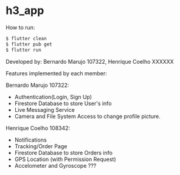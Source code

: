 # h3_app

How to run:

```sh
$ flutter clean
$ flutter pub get
$ flutter run
```

Developed by: Bernardo Marujo 107322, Henrique Coelho XXXXXX

Features implemented by each member:

Bernardo Marujo 107322:
- Authentication(Login, Sign Up)
- Firestore Database to store User's info
- Live Messaging Service
- Camera and File System Access to change profile picture. 

Henrique Coelho 108342:
- Notifications
- Tracking/Order Page
- Firestore Database to store Orders info
- GPS Location (with Permission Request)
- Accelometer and Gyroscope ???